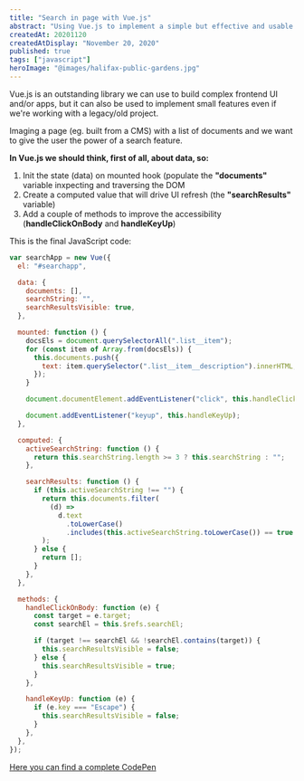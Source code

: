 ```yaml
---
title: "Search in page with Vue.js"
abstract: "Using Vue.js to implement a simple but effective and usable search in page."
createdAt: 20201120
createdAtDisplay: "November 20, 2020"
published: true
tags: ["javascript"]
heroImage: "@images/halifax-public-gardens.jpg"
---
```


Vue.js is an outstanding library we can use to build complex frontend UI and/or apps, but it can also be used to implement small features even if we're working with a legacy/old project.

Imaging a page (eg. built from a CMS) with a list of documents and we want to give the user the power of a search feature.

**In Vue.js we should think, first of all, about data, so:**

1. Init the state (data) on mounted hook (populate the **"documents"** variable inxpecting and traversing the DOM
2. Create a computed value that will drive UI refresh (the **"searchResults"** variable)
3. Add a couple of methods to improve the accessibility (**handleClickOnBody** and **handleKeyUp**)

This is the final JavaScript code:

```javascript
var searchApp = new Vue({
  el: "#searchapp",

  data: {
    documents: [],
    searchString: "",
    searchResultsVisible: true,
  },

  mounted: function () {
    docsEls = document.querySelectorAll(".list__item");
    for (const item of Array.from(docsEls)) {
      this.documents.push({
        text: item.querySelector(".list__item__description").innerHTML,
      });
    }

    document.documentElement.addEventListener("click", this.handleClickOnBody);

    document.addEventListener("keyup", this.handleKeyUp);
  },

  computed: {
    activeSearchString: function () {
      return this.searchString.length >= 3 ? this.searchString : "";
    },

    searchResults: function () {
      if (this.activeSearchString !== "") {
        return this.documents.filter(
          (d) =>
            d.text
              .toLowerCase()
              .includes(this.activeSearchString.toLowerCase()) == true
        );
      } else {
        return [];
      }
    },
  },

  methods: {
    handleClickOnBody: function (e) {
      const target = e.target;
      const searchEl = this.$refs.searchEl;

      if (target !== searchEl && !searchEl.contains(target)) {
        this.searchResultsVisible = false;
      } else {
        this.searchResultsVisible = true;
      }
    },

    handleKeyUp: function (e) {
      if (e.key === "Escape") {
        this.searchResultsVisible = false;
      }
    },
  },
});
```

<a class="link--styled" href="https://codepen.io/aberry/pen/XWKvWBL" target="_blank">Here you can find a complete CodePen</a>

